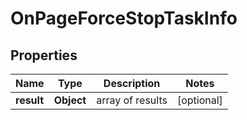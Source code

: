 # OnPageForceStopTaskInfo


## Properties

| Name | Type | Description | Notes |
|------------ | ------------- | ------------- | -------------|
**result** | **Object** | array of results |[optional]|